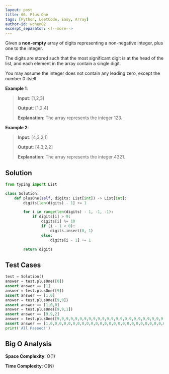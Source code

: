 ```yaml
---
layout: post
title: 66. Plus One
tags: [Python, LeetCode, Easy, Array]
author-id: wchen02
excerpt_separator: <!--more-->
---
```


Given a **non-empty** array of digits representing a non-negative integer, plus one to the integer.

The digits are stored such that the most significant digit is at the head of the list, and each element in the array contain a single digit.

You may assume the integer does not contain any leading zero, except the number 0 itself.
<!--more-->

**Example 1**:
> **Input**: 
> [1,2,3]
>
> **Output**: 
> [1,2,4]
>
> **Explanation**: 
> The array represents the integer 123.

**Example 2**:
> **Input**: 
> [4,3,2,1]
>
> **Output**: 
> [4,3,2,2]
>
> **Explanation**: 
> The array represents the integer 4321.

## Solution
```python
from typing import List

class Solution:
    def plusOne(self, digits: List[int]) -> List[int]:
        digits[len(digits) - 1] += 1

        for i in range(len(digits) - 1, -1, -1):
            if digits[i] > 9:
                digits[i] %= 10
                if (i - 1 < 0):
                    digits.insert(0, 1)
                else:
                    digits[i - 1] += 1

        return digits
```

## Test Cases
```python
test = Solution()
answer = test.plusOne([0])
assert answer == [1]
answer = test.plusOne([9])
assert answer == [1,0]
answer = test.plusOne([9,9])
assert answer == [1,0,0]
answer = test.plusOne([9,9,1])
assert answer == [9,9,2]
answer = test.plusOne([9,9,9,9,9,9,9,9,9,9,9,9,9,9,9,9,9,9,9,9,9,9,9,9,9,9,9,9,9,9,9,9,9,9,9,9,9,9,9,9])
assert answer == [1,0,0,0,0,0,0,0,0,0,0,0,0,0,0,0,0,0,0,0,0,0,0,0,0,0,0,0,0,0,0,0,0,0,0,0,0,0,0,0,0]
print('All Passed!')
```

## Big O Analysis
**Space Complexity**: O(1)

**Time Complexity**: O(N)